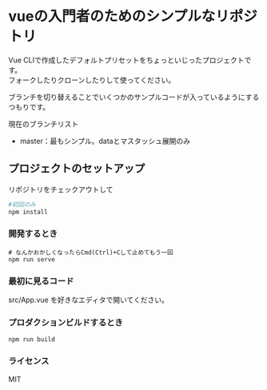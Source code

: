 # vueの入門者のためのシンプルなリポジトリ

Vue CLIで作成したデフォルトプリセットをちょっといじったプロジェクトです。  
フォークしたりクローンしたりして使ってください。

ブランチを切り替えることでいくつかのサンプルコードが入っているようにするつもりです。

現在のブランチリスト
- master：最もシンプル。dataとマスタッシュ展開のみ

## プロジェクトのセットアップ
リポジトリをチェックアウトして
```.bash
#初回のみ
npm install 
```

### 開発するとき
```
# なんかおかしくなったらCmd(Ctrl)+Cして止めてもう一回
npm run serve
```

### 最初に見るコード
src/App.vue を好きなエディタで開いてください。

### プロダクションビルドするとき
```
npm run build
```

### ライセンス
MIT
